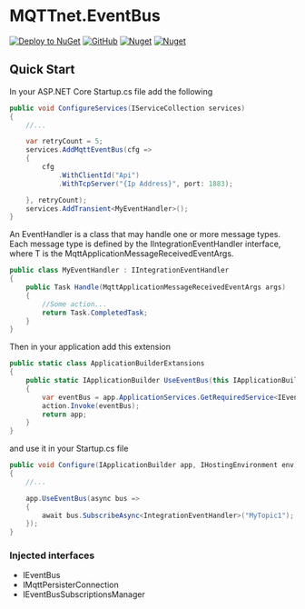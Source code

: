# MQTTnet.EventBus
[![Deploy to NuGet](https://github.com/Revalcon/MQTTnet.EventBus/workflows/CI/badge.svg)](https://github.com/Revalcon/MQTTnet.EventBus/actions)
[![GitHub](https://img.shields.io/github/license/arttonoyan/MQTTnet.EventBus.svg)](https://github.com/arttonoyan/MQTTnet.EventBus/blob/master/LICENSE)
[![Nuget](https://img.shields.io/nuget/v/MQTTnet.EventBus.svg)](https://www.nuget.org/packages/MQTTnet.EventBus/)
[![Nuget](https://img.shields.io/nuget/dt/MQTTnet.EventBus.svg)](https://www.nuget.org/packages/MQTTnet.EventBus/)

## Quick Start
In your ASP.NET Core Startup.cs file add the following
``` csharp
public void ConfigureServices(IServiceCollection services)
{
    //...

    var retryCount = 5;
    services.AddMqttEventBus(cfg =>
    {
        cfg
            .WithClientId("Api")
            .WithTcpServer("{Ip Address}", port: 1883);

    }, retryCount);
    services.AddTransient<MyEventHandler>();
}
```
An EventHandler is a class that may handle one or more message types. Each message type is defined by the IIntegrationEventHandler<in T> interface, where T is the MqttApplicationMessageReceivedEventArgs.
    
```csharp
public class MyEventHandler : IIntegrationEventHandler
{
    public Task Handle(MqttApplicationMessageReceivedEventArgs args)
    {
        //Some action...
        return Task.CompletedTask;
    }
}
```
Then in your application add this extension
```csharp
public static class ApplicationBuilderExtansions
{
    public static IApplicationBuilder UseEventBus(this IApplicationBuilder app, Action<IEventBus> action)
    {
        var eventBus = app.ApplicationServices.GetRequiredService<IEventBus>();
        action.Invoke(eventBus);
        return app;
    }
}
```
and use it in your Startup.cs file
```csharp
public void Configure(IApplicationBuilder app, IHostingEnvironment env)
{
    //...

    app.UseEventBus(async bus => 
    {
        await bus.SubscribeAsync<IntegrationEventHandler>("MyTopic1");
    });
}
```
### Injected interfaces
* IEventBus
* IMqttPersisterConnection
* IEventBusSubscriptionsManager
